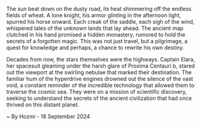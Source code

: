 
The sun beat down on the dusty road, its heat shimmering off the endless fields of wheat. A lone knight, his armor glinting in the afternoon light, spurred his horse onward. Each creak of the saddle, each sigh of the wind, whispered tales of the unknown lands that lay ahead. The ancient map clutched in his hand promised a hidden monastery, rumored to hold the secrets of a forgotten magic. This was not just travel, but a pilgrimage, a quest for knowledge and perhaps, a chance to rewrite his own destiny.

Decades from now, the stars themselves were the highways. Captain Elara, her spacesuit gleaming under the harsh glare of Proxima Centauri b, stared out the viewport at the swirling nebulae that marked their destination. The familiar hum of the hyperdrive engines drowned out the silence of the vast void, a constant reminder of the incredible technology that allowed them to traverse the cosmic sea. They were on a mission of scientific discovery, seeking to understand the secrets of the ancient civilization that had once thrived on this distant planet. 

~ By Hozmi - 18 September 2024
